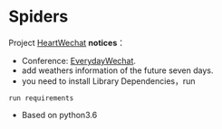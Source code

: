 # Spiders
Project [HeartWechat](https://github.com/JingboHu/Spiders/tree/master/HeartWechat) **notices**：
- Conference: [EverydayWechat](https://github.com/sfyc23/EverydayWechat).
- add weathers information of the future seven days.
- you need to install Library Dependencies，run
```
run requirements
```
- Based on python3.6

